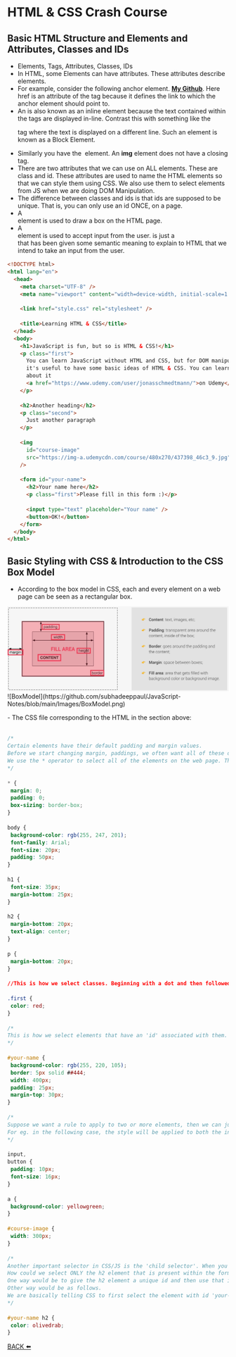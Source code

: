 
# HTML & CSS Crash Course

## Basic HTML Structure and Elements and Attributes, Classes and IDs

- Elements, Tags, Attributes, Classes, IDs
- In HTML, some Elements can have attributes. These attributes describe elements.
- For example, consider the following anchor element. **<a href="https://github.com/subhadeep">My Github</a>**. Here href is an attribute of the <a> tag because it defines the link to which the anchor element should point to.
- An **<a>** is also known as an inline element because the text contained within the **<a>** tags are displayed in-line. Contrast this with something like the **<p>** tag where the text is displayed on a different line. Such an element is known as a Block Element.
- Similarly you have the **<img src="https://github.com/subhadeep" alt="">** element. An **img** element does not have a closing tag.
- There are two attributes that we can use on ALL elements. These are class and id. These attributes are used to name the HTML elements so that we can style them using CSS. We also use them to select elements from JS when we are doing DOM Manipulation.
- The difference between classes and ids is that ids are supposed to be unique. That is, you can only use an id ONCE, on a page.
- A **<div>** element is used to draw a box on the HTML page.
- A **<form>** element is used to accept input from the user. **<form>** is just a **<div>** that has been given some semantic meaning to explain to HTML that we intend to take an input from the user.

```html
<!DOCTYPE html>
<html lang="en">
  <head>
    <meta charset="UTF-8" />
    <meta name="viewport" content="width=device-width, initial-scale=1.0" />

    <link href="style.css" rel="stylesheet" />

    <title>Learning HTML & CSS</title>
  </head>
  <body>
    <h1>JavaScript is fun, but so is HTML & CSS!</h1>
    <p class="first">
      You can learn JavaScript without HTML and CSS, but for DOM manipulation
      it's useful to have some basic ideas of HTML & CSS. You can learn more
      about it
      <a href="https://www.udemy.com/user/jonasschmedtmann/">on Udemy</a>.
    </p>

    <h2>Another heading</h2>
    <p class="second">
      Just another paragraph
    </p>

    <img
      id="course-image"
      src="https://img-a.udemycdn.com/course/480x270/437398_46c3_9.jpg"
    />

    <form id="your-name">
      <h2>Your name here</h2>
      <p class="first">Please fill in this form :)</p>

      <input type="text" placeholder="Your name" />
      <button>OK!</button>
    </form>
  </body>
</html>
```


## Basic Styling with CSS & Introduction to the CSS Box Model

 - According to the box model in CSS, each and every element on a web page can be seen as a rectangular box.
 


<p>
  <img src="Images/BoxModel.png" width="800" />
![BoxModel](https://github.com/subhadeeppaul/JavaScript-Notes/blob/main/Images/BoxModel.png)
  </p>
- The CSS file corresponding to the HTML in the section above: 
 
 ```css
  
 /*
Certain elements have their default padding and margin values.
Before we start changing margin, paddings, we often want all of these default value to be changed to 0.
We use the * operator to select all of the elements on the web page. This is often called a "global reset".
*/
  
* {
  margin: 0;
  padding: 0;
  box-sizing: border-box;
}

body {
  background-color: rgb(255, 247, 201);
  font-family: Arial;
  font-size: 20px;
  padding: 50px;
}

h1 {
  font-size: 35px;
  margin-bottom: 25px;
}

h2 {
  margin-bottom: 20px;
  text-align: center;
}

p {
  margin-bottom: 20px;
}
  
//This is how we select classes. Beginning with a dot and then followed by the class name.

.first {
  color: red;
}

/*
This is how we select elements that have an 'id' associated with them.
*/

#your-name {
  background-color: rgb(255, 220, 105);
  border: 5px solid ##444;
  width: 400px;
  padding: 25px;
  margin-top: 30px;
}
  
/*
Suppose we want a rule to apply to two or more elements, then we can just separate the two elements by commas
For eg. in the following case, the style will be applied to both the input element as well as the button element
*/
  
input,
button {
  padding: 10px;
  font-size: 16px;
}

a {
  background-color: yellowgreen;
}

#course-image {
  width: 300px;
}

/*
Another important selector in CSS/JS is the 'child selector'. When you look at the HTML, you can see that there are two h2 elements
How could we select ONLY the h2 element that is present within the form element?
One way would be to give the h2 element a unique id and then use that id. But we try and avoid id selectors.
Other way would be as follows.
We are basically telling CSS to first select the element with id 'your-name' and then in that element, select the h2 element
*/

#your-name h2 {
  color: olivedrab;
}
```

[BACK ⬅️](https://github.com/subhadeeppaul/JavaScript-Notes)
